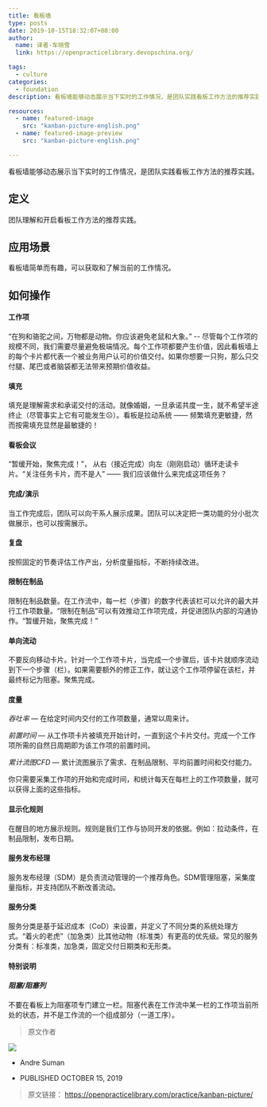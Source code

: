 ```yaml
---
title: 看板墙
type: posts
date: 2019-10-15T18:32:07+08:00 
author:
  name: 译者-车晓雪 
  link: https://openpracticelibrary.devopschina.org/

tags:
  - culture
categories: 
  - foundation
description: 看板墙能够动态展示当下实时的工作情况，是团队实践看板工作方法的推荐实践。

resources:
  - name: featured-image
    src: "kanban-picture-english.png"
  - name: featured-image-preview
    src: "kanban-picture-english.png"

---
```


看板墙能够动态展示当下实时的工作情况，是团队实践看板工作方法的推荐实践。
<!--more-->


## 定义
团队理解和开启看板工作方法的推荐实践。

## 应用场景
看板墙简单而有趣，可以获取和了解当前的工作情况。

## 如何操作

  #### 工作项


  “在狗和骆驼之间，万物都是动物。你应该避免老鼠和大象。” -- 尽管每个工作项的规模不同，我们需要尽量避免极端情况。每个工作项都要产生价值，因此看板墙上的每个卡片都代表一个被业务用户认可的价值交付。如果你想要一只狗，那么只交付腿、尾巴或者脑袋都无法带来预期价值收益。


  #### 填充


  填充是理解需求和承诺交付的活动。就像婚姻，一旦承诺共度一生，就不希望半途终止（尽管事实上它有可能发生☹️）。看板是拉动系统 —— 频繁填充更敏捷，然而按需填充显然是最敏捷的！


  #### 看板会议


  “暂缓开始，聚焦完成！”， 从右（接近完成）向左（刚刚启动）循环走读卡片。“关注任务卡片，而不是人”  —— 我们应该做什么来完成这项任务？


  #### 完成/演示


  当工作完成后，团队可以向干系人展示成果。团队可以决定把一类功能的分小批次做展示，也可以按需展示。


  #### 复盘


  按照固定的节奏评估工作产出，分析度量指标，不断持续改进。


  #### 限制在制品


  限制在制品数量。在工作流中，每一栏（步骤）的数字代表该栏可以允许的最大并行工作项数量。“限制在制品”可以有效推动工作项完成，并促进团队内部的沟通协作。“暂缓开始，聚焦完成！”


  #### 单向流动


  不要反向移动卡片。针对一个工作项卡片，当完成一个步骤后，该卡片就顺序流动到下一个步骤（栏）。如果需要额外的修正工作，就让这个工作项停留在该栏，并最终标记为阻塞。聚焦完成。


  #### 度量


  *吞吐率* — 在给定时间内交付的工作项数量，通常以周来计。

  *前置时间* — 从工作项卡片被填充开始计时，一直到这个卡片交付。完成一个工作项所需的自然日周期即为该工作项的前置时间。

  *累计流图CFD* — 累计流图展示了需求、在制品限制、平均前置时间和交付能力。

  你只需要采集工作项的开始和完成时间，和统计每天在每栏上的工作项数量，就可以获得上面的这些指标。


  #### 显示化规则


  在醒目的地方展示规则。规则是我们工作与协同开发的依据。例如：拉动条件，在制品限制，发布日期。


  #### 服务发布经理


  服务发布经理（SDM）是负责流动管理的一个推荐角色。SDM管理阻塞，采集度量指标，并支持团队不断改善流动。


  #### 服务分类


  服务分类是基于延迟成本（CoD）来设置，并定义了不同分类的系统处理方式。“着火的老虎”（加急类）比其他动物（标准类）有更高的优先级。常见的服务分类有：标准类，加急类，固定交付日期类和无形类。


  #### 特别说明


  #### *阻塞/阻塞列*


  不要在看板上为阻塞项专门建立一栏。阻塞代表在工作流中某一栏的工作项当前所处的状态，并不是工作流的一个组成部分（一道工序）。


  > 原文作者

![](https://github.com/andresuman.png)

- Andre Suman


- PUBLISHED OCTOBER 15, 2019 

> 原文链接： <https://openpracticelibrary.com/practice/kanban-picture/>